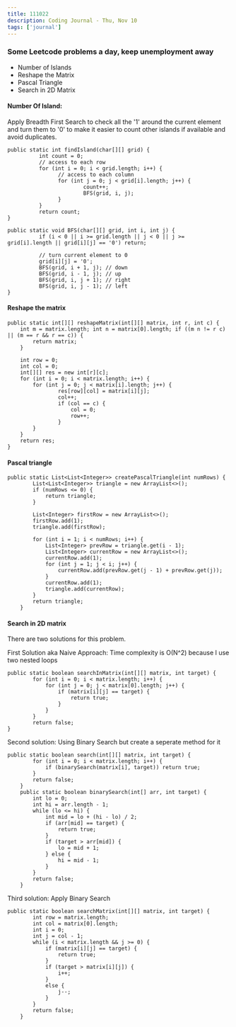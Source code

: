 ```yaml
---
title: 111022
description: Coding Journal - Thu, Nov 10
tags: ['journal']
---
```


### Some Leetcode problems a day, keep unemployment away

- Number of Islands
- Reshape the Matrix
- Pascal Triangle
- Search in 2D Matrix

#### Number Of Island: 
Apply Breadth First Search to check all the '1' around the current element and turn them to '0' to make it easier to count other islands if available and avoid duplicates.

```
public static int findIsland(char[][] grid) {
          int count = 0;
          // access to each row
          for (int i = 0; i < grid.length; i++) {
                // access to each column
                for (int j = 0; j < grid[i].length; j++) {
                        count++;
                        BFS(grid, i, j);
                }
          }
          return count;
}

public static void BFS(char[][] grid, int i, int j) {
          if (i < 0 || i >= grid.length || j < 0 || j >= grid[i].length || grid[i][j] == '0') return;

          // turn current element to 0
          grid[i][j] = '0';
          BFS(grid, i + 1, j); // down
          BFS(grid, i - 1, j); // up
          BFS(grid, i, j + 1); // right
          BFS(grid, i, j - 1); // left
}
```

#### Reshape the matrix

```
public static int[][] reshapeMatrix(int[][] matrix, int r, int c) { 
    int m = matrix.length; int n = matrix[0].length; if ((m n != r c) || (m == r && r == c)) { 
        return matrix; 
    }

    int row = 0;
    int col = 0;
    int[][] res = new int[r][c];
    for (int i = 0; i < matrix.length; i++) {
        for (int j = 0; j < matrix[i].length; j++) {
                res[row][col] = matrix[i][j];
                col++;
                if (col == c) {
                    col = 0;
                    row++;
                }
        }
    }
    return res;
}
```

#### Pascal triangle

```
public static List<List<Integer>> createPascalTriangle(int numRows) {
        List<List<Integer>> triangle = new ArrayList<>();
        if (numRows <= 0) {
            return triangle;
        }

        List<Integer> firstRow = new ArrayList<>();
        firstRow.add(1);
        triangle.add(firstRow);

        for (int i = 1; i < numRows; i++) {
            List<Integer> prevRow = triangle.get(i - 1);
            List<Integer> currentRow = new ArrayList<>();
            currentRow.add(1);
            for (int j = 1; j < i; j++) {
                currentRow.add(prevRow.get(j - 1) + prevRow.get(j));
            }
            currentRow.add(1);
            triangle.add(currentRow);
        }
        return triangle;
    }
```

#### Search in 2D matrix
There are two solutions for this problem.

First Solution aka Naive Approach: Time complexity is O(N^2) because I use two nested loops

```
public static boolean searchInMatrix(int[][] matrix, int target) {
        for (int i = 0; i < matrix.length; i++) {
            for (int j = 0; j < matrix[0].length; j++) {
                if (matrix[i][j] == target) {
                    return true;
                }
            }
        }
        return false;
}
```

Second solution: Using Binary Search but create a seperate method for it

```
public static boolean search(int[][] matrix, int target) {
        for (int i = 0; i < matrix.length; i++) {
            if (binarySearch(matrix[i], target)) return true;
        }
        return false;
    }
    public static boolean binarySearch(int[] arr, int target) {
        int lo = 0;
        int hi = arr.length - 1;
        while (lo <= hi) {
            int mid = lo + (hi - lo) / 2;
            if (arr[mid] == target) {
                return true;
            }
            if (target > arr[mid]) {
                lo = mid + 1;
            } else {
                hi = mid - 1;
            }
        }
        return false;
    }
```

Third solution: Apply Binary Search

```
public static boolean searchMatrix(int[][] matrix, int target) {
        int row = matrix.length;
        int col = matrix[0].length;
        int i = 0;
        int j = col - 1;
        while (i < matrix.length && j >= 0) {
            if (matrix[i][j] == target) {
                return true;
            }
            if (target > matrix[i][j]) {
                i++;
            }
            else {
                j--;
            }
        }
        return false;
    }
```
